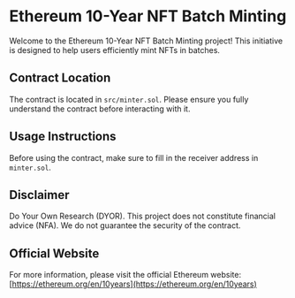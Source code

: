 # Ethereum 10-Year NFT Batch Minting

Welcome to the Ethereum 10-Year NFT Batch Minting project! This initiative is designed to help users efficiently mint NFTs in batches.

## Contract Location

The contract is located in `src/minter.sol`. Please ensure you fully understand the contract before interacting with it.

## Usage Instructions

Before using the contract, make sure to fill in the receiver address in `minter.sol`.

## Disclaimer

Do Your Own Research (DYOR). This project does not constitute financial advice (NFA). We do not guarantee the security of the contract.

## Official Website

For more information, please visit the official Ethereum website: [https://ethereum.org/en/10years](https://ethereum.org/en/10years)